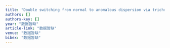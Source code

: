 ```yaml
---
title: "Double switching from normal to anomalous dispersion via trichromatic phase manipulation of electromagnetically induced transparency"
authors: []
authors-key: []
year: "数据暂缺"
article-link: "数据暂缺"
venue: "数据暂缺"
bibex: "数据暂缺"
---
```

